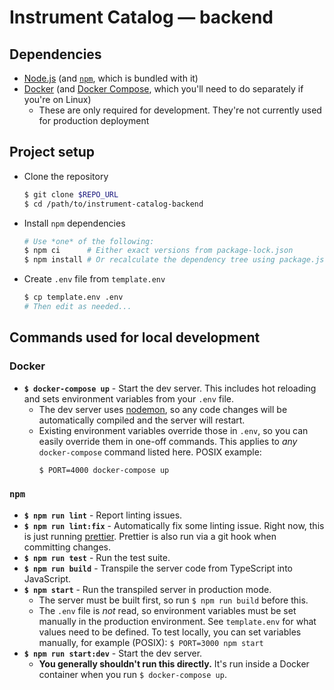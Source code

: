 # Instrument Catalog — backend

## Dependencies

- [Node.js](https://nodejs.org/) (and [`npm`](https://www.npmjs.com/get-npm), which is bundled with it)
- [Docker](https://docs.docker.com/get-docker/) (and [Docker Compose](https://docs.docker.com/compose/install/), which you'll need to do separately if you're on Linux)
  - These are only required for development. They're not currently used for production deployment

## Project setup

- Clone the repository
  ```bash
  $ git clone $REPO_URL
  $ cd /path/to/instrument-catalog-backend
  ```
- Install `npm` dependencies
  ```bash
  # Use *one* of the following:
  $ npm ci      # Either exact versions from package-lock.json
  $ npm install # Or recalculate the dependency tree using package.json
  ```
- Create `.env` file from `template.env`
  ```bash
  $ cp template.env .env
  # Then edit as needed...
  ```

## Commands used for local development

### Docker

- **`$ docker-compose up`** - Start the dev server. This includes hot reloading and sets environment variables from your `.env` file.
  - The dev server uses [nodemon](https://nodemon.io/), so any code changes will be automatically compiled and the server will restart.
  - Existing environment variables override those in `.env`, so you can easily override them in one-off commands. This applies to _any_ `docker-compose` command listed here. POSIX example:
    ```bash
    $ PORT=4000 docker-compose up
    ```

### `npm`

- **`$ npm run lint`** - Report linting issues.
- **`$ npm run lint:fix`** - Automatically fix some linting issue. Right now, this is just running [prettier](https://prettier.io/). Prettier is also run via a git hook when committing changes.
- **`$ npm run test`** - Run the test suite.
- **`$ npm run build`** - Transpile the server code from TypeScript into JavaScript.
- **`$ npm start`** - Run the transpiled server in production mode.
  - The server must be built first, so run `$ npm run build` before this.
  - The `.env` file is _not_ read, so environment variables must be set manually in the production environment. See `template.env` for what values need to be defined. To test locally, you can set variables manually, for example (POSIX): `$ PORT=3000 npm start`
- **`$ npm run start:dev`** - Start the dev server.
  - **You generally shouldn't run this directly.** It's run inside a Docker container when you run `$ docker-compose up`.
